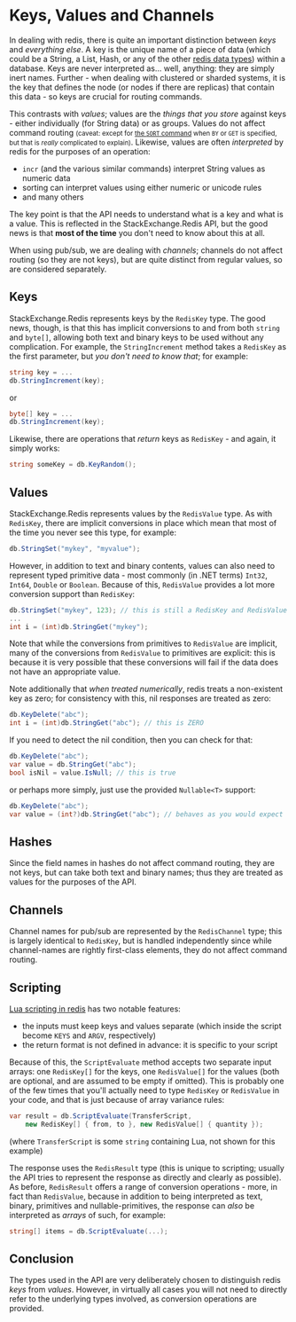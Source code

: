 ﻿Keys, Values and Channels
===

In dealing with redis, there is quite an important distinction between *keys* and *everything else*. A key is the unique name of a piece of data (which could be a String, a List, Hash, or any of the other [redis data types](http://redis.io/topics/data-types)) within a database. Keys are never interpreted as... well, anything: they are simply inert names. Further - when dealing with clustered or sharded systems, it is the key that defines the node (or nodes if there are replicas) that contain this data - so keys are crucial for routing commands.

This contrasts with *values*; values are the *things that you store* against keys - either individually (for String data) or as groups. Values do not affect command routing <small>(caveat: except for [the `SORT` command](http://redis.io/commands/sort) when `BY` or `GET` is specified, but that is *really* complicated to explain)</small>. Likewise, values are often *interpreted* by redis for the purposes of an operation:

- `incr` (and the various similar commands) interpret String values as numeric data
- sorting can interpret values using either numeric or unicode rules
- and many others

The key point is that the API needs to understand what is a key and what is a value. This is reflected in the StackExchange.Redis API, but the good news is that **most of the time** you don't need to know about this at all.

When using pub/sub, we are dealing with *channels*; channels do not affect routing (so they are not keys), but are quite distinct from regular values, so are considered separately.

Keys
---

StackExchange.Redis represents keys by the `RedisKey` type. The good news, though, is that this has implicit conversions to and from both `string` and `byte[]`, allowing both text and binary keys to be used without any complication. For example, the `StringIncrement` method takes a `RedisKey` as the first parameter, but *you don't need to know that*; for example:

```csharp
string key = ...
db.StringIncrement(key);
```

or

```csharp
byte[] key = ...
db.StringIncrement(key);
```

Likewise, there are operations that *return* keys as `RedisKey` - and again, it simply works:

```csharp
string someKey = db.KeyRandom();
```

Values
---

StackExchange.Redis represents values by the `RedisValue` type. As with `RedisKey`, there are implicit conversions in place which mean that most of the time you never see this type, for example:

```csharp
db.StringSet("mykey", "myvalue");
```

However, in addition to text and binary contents, values can also need to represent typed primitive data - most commonly (in .NET terms) `Int32`, `Int64`, `Double` or `Boolean`. Because of this, `RedisValue` provides a lot more conversion support than `RedisKey`:

```csharp
db.StringSet("mykey", 123); // this is still a RedisKey and RedisValue
...
int i = (int)db.StringGet("mykey");
```

Note that while the conversions from primitives to `RedisValue` are implicit, many of the conversions from `RedisValue` to primitives are explicit: this is because it is very possible that these conversions will fail if the data does not have an appropriate value.

Note additionally that *when treated numerically*, redis treats a non-existent key as zero; for consistency with this, nil responses are treated as zero:

```csharp
db.KeyDelete("abc");
int i = (int)db.StringGet("abc"); // this is ZERO
```

If you need to detect the nil condition, then you can check for that:

```csharp
db.KeyDelete("abc");
var value = db.StringGet("abc");
bool isNil = value.IsNull; // this is true
```

or perhaps more simply, just use the provided `Nullable<T>` support:

```csharp
db.KeyDelete("abc");
var value = (int?)db.StringGet("abc"); // behaves as you would expect
```

Hashes
---

Since the field names in hashes do not affect command routing, they are not keys, but can take both text and binary names; thus they are treated as values for the purposes of the API.

Channels
---

Channel names for pub/sub are represented by the `RedisChannel` type; this is largely identical to `RedisKey`, but is handled independently since while channel-names are rightly first-class elements, they do not affect command routing.

Scripting
---

[Lua scripting in redis](http://redis.io/commands/EVAL) has two notable features:

- the inputs must keep keys and values separate (which inside the script become `KEYS` and `ARGV`, respectively)
- the return format is not defined in advance: it is specific to your script

Because of this, the `ScriptEvaluate` method accepts two separate input arrays: one `RedisKey[]` for the keys, one `RedisValue[]` for the values (both are optional, and are assumed to be empty if omitted). This is probably one of the few times that you'll actually need to type `RedisKey` or `RedisValue` in your code, and that is just because of array variance rules:

```csharp
var result = db.ScriptEvaluate(TransferScript,
    new RedisKey[] { from, to }, new RedisValue[] { quantity });
```

(where `TransferScript` is some `string` containing Lua, not shown for this example)

The response uses the `RedisResult` type (this is unique to scripting; usually the API tries to represent the response as directly and clearly as possible). As before, `RedisResult` offers a range of conversion operations - more, in fact than `RedisValue`, because in addition to being interpreted as text, binary, primitives and nullable-primitives, the response can *also* be interpreted as *arrays* of such, for example:

```csharp
string[] items = db.ScriptEvaluate(...);
```

Conclusion
---

The types used in the API are very deliberately chosen to distinguish redis *keys* from *values*. However, in virtually all cases you will not need to directly refer to the underlying types involved, as conversion operations are provided.
